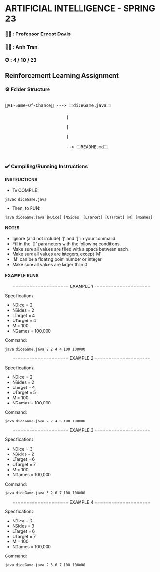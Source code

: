 # ARTIFICIAL INTELLIGENCE - SPRING 23
              
### 👨‍🏫 : Professor Ernest Davis                     
### 👨‍🎓 : Anh Tran            
### ⏰ : 4 / 10 / 23
                  
## Reinforcement Learning Assignment
               
### ⚙️ Folder Structure
<pre align="left">             
📁AI-Game-Of-Chance📁 ---> 🗀diceGame.java🗀            <br>
                        |                                <br>
                        |                                <br>
                        |                                <br>
                        --> 🗀README.md🗀                <br>
</pre>   
         
                
### ✔️ Compiling/Running Instructions                   

                   
####    INSTRUCTIONS                  

                
- To COMPILE:
                  
                
```
javac diceGame.java
```
                    
                  
- Then, to RUN:
                   
                       
```
java diceGame.java [NDice] [NSides] [LTarget] [UTarget] [M] [NGames]
```


                                                   
####    NOTES                 

               
- Ignore (and not include) '[' and ']' in your command.
- Fill in the '[]' parameters with the following conditions. 
- Make sure all values are filled with a space between each.
- Make sure all values are integers, except 'M' 
- 'M' can be a floating point number or integer
- Make sure all values are larger than 0
            

####    EXAMPLE RUNS
                
<div align="center">==================== EXAMPLE 1 ====================</div>  
                              
Specifications:
- NDice = 2
- NSides = 2
- LTarget = 4
- UTarget = 4
- M = 100
- NGames = 100,000
           
Command: 

```
java diceGame.java 2 2 4 4 100 100000
```
                 
<div align="center">==================== EXAMPLE 2 ====================</div> 
                      
Specifications:
- NDice = 2
- NSides = 2
- LTarget = 4
- UTarget = 5
- M = 100
- NGames = 100,000
            
Command:

```
java diceGame.java 2 2 4 5 100 100000
```
                 
<div align="center">==================== EXAMPLE 3 ====================</div> 
                                   
Specifications:
- NDice = 3
- NSides = 2
- LTarget = 6
- UTarget = 7
- M = 100
- NGames = 100,000
            
Command:

```
java diceGame.java 3 2 6 7 100 100000
```
                 
<div align="center">==================== EXAMPLE 4 ====================</div> 
                                   
Specifications:
- NDice = 2
- NSides = 3
- LTarget = 6
- UTarget = 7
- M = 100
- NGames = 100,000
            
Command: 

```
java diceGame.java 2 3 6 7 100 100000
```